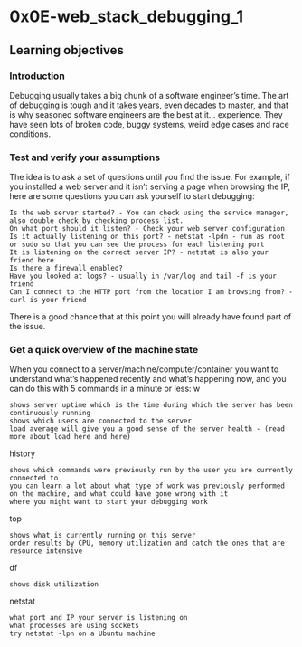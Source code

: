 # 0x0E-web_stack_debugging_1

## Learning objectives
### Introduction
Debugging usually takes a big chunk of a software engineer’s time. The art of debugging is tough and it takes years, even decades to master, and that is why seasoned software engineers are the best at it… experience. They have seen lots of broken code, buggy systems, weird edge cases and race conditions.

### Test and verify your assumptions
The idea is to ask a set of questions until you find the issue. For example, if you installed a web server and it isn’t serving a page when browsing the IP, here are some questions you can ask yourself to start debugging:

    Is the web server started? - You can check using the service manager, also double check by checking process list.
    On what port should it listen? - Check your web server configuration
    Is it actually listening on this port? - netstat -lpdn - run as root or sudo so that you can see the process for each listening port
    It is listening on the correct server IP? - netstat is also your friend here
    Is there a firewall enabled?
    Have you looked at logs? - usually in /var/log and tail -f is your friend
    Can I connect to the HTTP port from the location I am browsing from? - curl is your friend

There is a good chance that at this point you will already have found part of the issue.

### Get a quick overview of the machine state
When you connect to a server/machine/computer/container you want to understand what’s happened recently and what’s happening now, and you can do this with 5 commands in a minute or less:
w

    shows server uptime which is the time during which the server has been continuously running
    shows which users are connected to the server
    load average will give you a good sense of the server health - (read more about load here and here)

history

    shows which commands were previously run by the user you are currently connected to
    you can learn a lot about what type of work was previously performed on the machine, and what could have gone wrong with it
    where you might want to start your debugging work

top

    shows what is currently running on this server
    order results by CPU, memory utilization and catch the ones that are resource intensive

df

    shows disk utilization

netstat

    what port and IP your server is listening on
    what processes are using sockets
    try netstat -lpn on a Ubuntu machine

